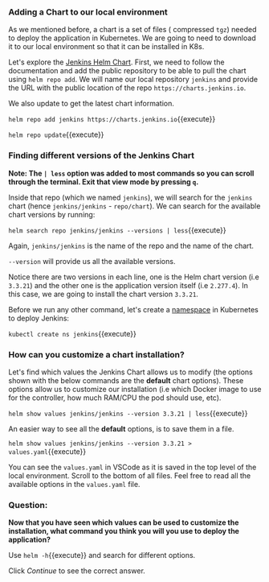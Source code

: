 
### Adding a Chart to our local environment 

As we mentioned before, a chart is a set of files ( compressed `tgz`) needed to deploy the application in Kubernetes. We are going to need to download it to our local environment so that it can be installed in K8s. 

Let's explore the [Jenkins Helm Chart](https://github.com/jenkinsci/helm-charts/tree/main/charts/jenkins). First, we need to follow the documentation and add the public repository to be able to pull the chart using `helm repo add`. We will name our local repository `jenkins` and provide the URL with the public location of the repo `https://charts.jenkins.io`.

We also update to get the latest chart information. 

`helm repo add jenkins https://charts.jenkins.io`{{execute}}

`helm repo update`{{execute}}

### Finding different versions of the Jenkins Chart 

**Note: The `| less` option was added to most commands so you can scroll through the terminal. Exit that view mode by pressing `q`.**

Inside that repo (which we named `jenkins`), we will search for the `jenkins` chart (hence `jenkins/jenkins` - `repo/chart`). We can search for the available chart versions by running: 

`helm search repo jenkins/jenkins --versions | less`{{execute}}

Again, `jenkins/jenkins` is the name of the repo and the name of the chart. 

`--version` will provide us all the available versions. 

Notice there are two versions in each line, one is the Helm chart version (i.e `3.3.21`) and the other one is the application version itself (i.e `2.277.4`). In this case, we are going to install the chart version `3.3.21`. 

Before we run any other command, let's create a [namespace](https://kubernetes.io/docs/concepts/overview/working-with-objects/namespaces) in Kubernetes to deploy Jenkins:

`kubectl create ns jenkins`{{execute}}

### How can you customize a chart installation?

Let's find which values the Jenkins Chart allows us to modify (the options shown with the below commands are the **default** chart options). These options allow us to customize our installation (i.e which Docker image to use for the controller, how much RAM/CPU the pod should use, etc). 

`helm show values jenkins/jenkins --version 3.3.21 | less`{{execute}}

An easier way to see all the **default** options, is to save them in a file. 

`helm show values jenkins/jenkins --version 3.3.21 > values.yaml`{{execute}}

You can see the `values.yaml` in VSCode as it is saved in the top level of the local environment. Scroll to the bottom of all files. Feel free to read all the available options in the `values.yaml` file.

### Question:

**Now that you have seen which values can be used to customize the installation, what command you think you will you use to deploy the application?** 

Use `helm -h`{{execute}} and search for different options. 

Click *Continue* to see the correct answer.


